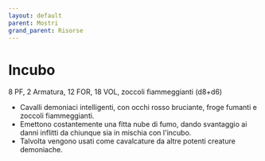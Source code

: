 ```yaml
---
layout: default
parent: Mostri
grand_parent: Risorse
---
```


# Incubo

8 PF, 2 Armatura, 12 FOR, 18 VOL, zoccoli fiammeggianti (d8+d6)

- Cavalli demoniaci intelligenti, con occhi rosso bruciante, froge fumanti e zoccoli fiammeggianti.
- Emettono costantemente una fitta nube di fumo, dando svantaggio ai danni inflitti da chiunque sia in mischia con l'incubo.
- Talvolta vengono usati come cavalcature da altre potenti creature demoniache.